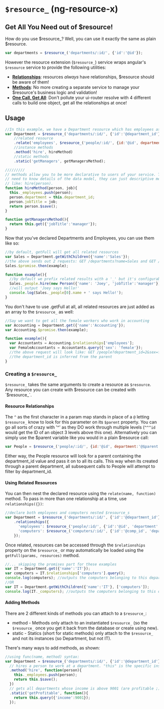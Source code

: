 # `$resource_` (ng-resource-x)

## Get All You Need out of $resource!

How do you use $resource_? Well, you can use it exactly the same as plain $resource.
```javascript
var departments = $resource_('departments/:id/', {'id':'@id'});
```

However the resource extension (`$resource_`) service wraps angular's `$resource` service to provide the following utilities:
* **[Relationships](#resource-relationships)**: resources _always_ have relationships, $resource should be aware of them!
* **[Methods](#adding-methods)**: No more creating a separate service to manage your $resource's business logic and validation!
* **[One Call, Get All](#using-nested-resources)**: Don't pollute your ui-router resolve with 4 different calls to build one object, get all the relationships at once!

## Usage
```javascript
//In this example, we have a Department resource which has employees as a sub-resource.
var Department = $resource_('departments/:id/', {'id':'@department_id'})
    //related resource
    .relate('employees', $resource_('people/:id/', {id:'@id', department:'^department_id'});
    //instance methods
    .method('hire', hireMethod)
    //static methods
    .static('getManagers', getManagersMethod);

/////////
// methods allow you to be more declarative to users of your service. They don't 
// need to know details of the data model, they can just descriptive methods 
// like: hire(person).
function hireMethod(person, job){ 
  this._employees.push(person);
  person.department = this.department_id;
  person.jobTitle = job;
  return person.$save();
}

function getManagersMethod(){
  return this.get({'jobTitle':'manager'});
}
```
Now that you've declared Departments and Employees, you can use them like so:

```javascript
//by default, getFull will get all related resources
var Sales = Department.getWithChildren({'name':'Sales'}); 
//the above sends out 2 requests: GET /departments?name=Sales and GET /people?department_id=1
Sales.$promise.then(example);

function example(){
  //by default we prefix related results with a '_' but it's configurable/removable
  Sales._people.hire(new Person({'name': 'Joey', 'jobTitle':'manager'}));
  //will output 'Joey says Hello!'
  console.log(Sales._people[0].name + ' says Hello!'); 
}
```

You don't have to use .getFull at all, all related resources are just added as an array to the `$resource_` as well:
```javascript
//Say we want to get all the female workers who work in accounting
var Accounting = Department.get({'name':'Accounting'});
var Accounting.$promise.then(example);

function example(){
  var Accountants = Accounting.$relationships['employees'];
  var FemaleAccountants = Accountants.query({'sex': 'female'});
  //the above request will look like: GET /people?department_id=2&sex=female
  //the department_id is inferred from the parent
}
```

### Creating a `$resource_`
`$resource_` takes the same arguments to create a resource as `$resource`. Any resource you can create with $resource can be created with `$resource_`.

#### Resource Relationships
The `^` as the first character in a param map stands in place of a `@` letting `$resource_` know to look for this parameter on its `$parent` property. You can go all sorts of crazy with '^' as they DO work through multiple levels (`^^^id` would get the ID of an object 3 levels above this one). Alternatively you can simply use the $parent variable like you would in a plain $resource call:
```javascript
var People = $resource_('people/:id/', {id:'@id', department:'@$parent.department_id'})
```
Either way, the People resource will look for a parent containing the department_id value and pass it on to all its calls. This way when its created through a parent department, all subsequent calls to People will attempt to filter by department_id.

#### Using Related Resources
You can then nest the declared resource using the `relate(name, function)` method. To pass in more than one relationship at a time, use `relationships({})`:
```javascript
//declare both employees and computers nested $resource_s
var Department = $resource_('departments/:id/', {'id':'@department_id'})
    .relationships({
      'employees': $resource_('people/:id/', {'id':'@id', 'department':'^department_id'}),
      'computers': $resource_('computers/:id/', {'id':'@comp_id', 'department':'^department_id'})
    });
```
Once related, resources can be accessed through the `$relationships` property on the `$resource_` or may automatically be loaded using the `getFull(params, resources)` method.
```javascript
//... skipping the promises part for these examples
var IT = Department.get({'name':'IT'});
var computers = IT.$relationships['computers'].query();
console.log(computers); //outputs the computers belonging to this department
//OR
var IT = Department.getWithChildren({'name':'IT'}, ['computers']);
console.log(IT._computers); //outputs the computers belonging to this department
```

#### Adding Methods
There are 2 different kinds of methods you can attach to a `$resource_`:
* method - Methods only attach to an instantiated `$resource_` (so the `$resource_` once you get it back from the database or create using new).
* static - Statics (short for static methods) only attach to the `$resource_` and not its instances (so Department, but not IT).

There's many ways to add methods, as shown:
```javascript
//using func(name, method) syntax:
var Department = $resource_('departments/:id/', {'id':'@department_id'})
  // hires a person to work at a department. "this" is the specific instance of a department
  .method('hire', function(person){
    this._employees.push(person);
    return this.$save();
  })
  // gets all departments whose income is above 9001 (are profitable ;) )
  .static('getProfitable', function(){
    return this.query({'income':9001});
  });
```

